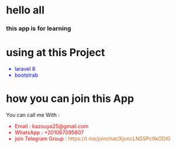  <h1> hello all </h1>
  <h3> this app is for learning </h3>

# using at this Project
<ul style="color:blue;">
    <li>laravel 8</li>
    <li> bootstrab </li>
</ul>


# how you can join this  App 
You can call me With :

<ul style="color:red;">
    <li>Email : kazouya25@gmail.com</li>
    <li> WhatsApp : +201067095607 </li>
    <li> join Telegram Group : <a style="color:chocolate;"> https://t.me/joinchat/XpmcLN5SPc9kODI0
 </a></li>
</ul>
